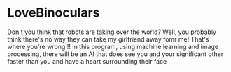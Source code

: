# LoveBinoculars
Don't you think that robots are taking over the world? Well, you probably think there's no way they can take my girlfriend away fomr me! That's where you're wrong!!! In this program, using machine learning and image processing, there will be an AI that does see you and your significant other faster than you and have a heart surrounding their face

